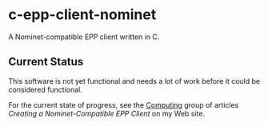 # c-epp-client-nominet
A Nominet-compatible EPP client written in C.

## Current Status
This software is not yet functional and needs a lot of work before it could be considered functional.

For the current state of progress, see the [Computing](https://web.johncook.uk/articles/computing) group of articles *Creating a Nominet-Compatible EPP Client* on my Web site.
